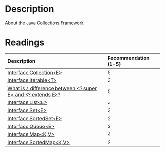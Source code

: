 # Description
About the [Java Collections Framework](https://docs.oracle.com/javase/8/docs/technotes/guides/collections/).

# Readings
| Description | Recommendation (1-5) |
| :---        | :---                 |
| [Interface Collection\<E\>](https://docs.oracle.com/javase/8/docs/api/java/util/Collection.html) | 5 |
| [Interface Iterable\<T\>](https://docs.oracle.com/javase/8/docs/api/java/lang/Iterable.html) | 3 |
| [What is a difference between \<? super E\> and \<? extends E\>?](https://stackoverflow.com/a/13409697/16969525) | 5 |
| [Interface List\<E\>](https://docs.oracle.com/javase/8/docs/api/java/util/List.html) | 3 |
| [Interface Set\<E\>](https://docs.oracle.com/javase/8/docs/api/java/util/Set.html) | 3 |
| [Interface SortedSet\<E\>](https://docs.oracle.com/javase/8/docs/api/java/util/SortedSet.html) | 2 |
| [Interface Queue\<E\>](https://docs.oracle.com/javase/8/docs/api/java/util/Queue.html) | 3 |
| [Interface Map\<K,V\>](https://docs.oracle.com/javase/8/docs/api/java/util/Map.html) | 4 |
| [Interface SortedMap\<K,V\>](https://docs.oracle.com/javase/8/docs/api/java/util/SortedMap.html) | 2 |
